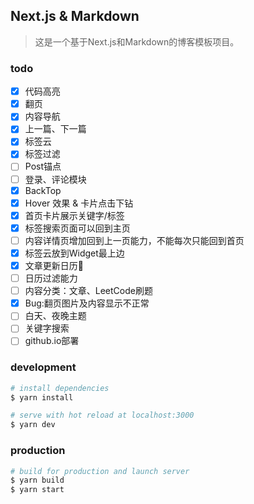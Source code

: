 ## Next.js & Markdown

> 这是一个基于Next.js和Markdown的博客模板项目。

### todo

- [x] 代码高亮
- [x] 翻页
- [x] 内容导航
- [x] 上一篇、下一篇
- [x] 标签云
- [x] 标签过滤
- [ ] Post锚点
- [ ] 登录、评论模块
- [x] BackTop
- [x] Hover 效果 & 卡片点击下钻
- [x] 首页卡片展示关键字/标签
- [x] 标签搜索页面可以回到主页
- [ ] 内容详情页增加回到上一页能力，不能每次只能回到首页
- [x] 标签云放到Widget最上边
- [x] 文章更新日历📆
- [ ] 日历过滤能力
- [ ] 内容分类：文章、LeetCode刷题
- [x] Bug:翻页图片及内容显示不正常
- [ ] 白天、夜晚主题
- [ ] 关键字搜索
- [ ] github.io部署

### development

```bash
# install dependencies
$ yarn install

# serve with hot reload at localhost:3000
$ yarn dev

```

### production

```bash
# build for production and launch server
$ yarn build
$ yarn start

```